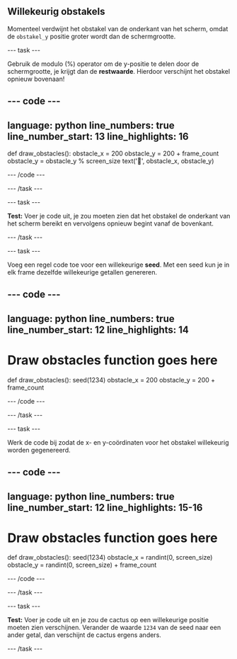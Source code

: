 ## Willekeurig obstakels


Momenteel verdwijnt het obstakel van de onderkant van het scherm, omdat de `obstakel_y` positie groter wordt dan de schermgrootte.

--- task ---

Gebruik de modulo (%) operator om de y-positie te delen door de schermgrootte, je krijgt dan de **restwaarde**. Hierdoor verschijnt het obstakel opnieuw bovenaan!

--- code ---
---
language: python line_numbers: true line_number_start: 13
line_highlights: 16
---

def draw_obstacles(): obstacle_x = 200 obstacle_y = 200 + frame_count obstacle_y = obstacle_y % screen_size text('🌵', obstacle_x, obstacle_y)

--- /code ---

--- /task ---

--- task ---

**Test:** Voer je code uit, je zou moeten zien dat het obstakel de onderkant van het scherm bereikt en vervolgens opnieuw begint vanaf de bovenkant.

--- /task ---

--- task ---

Voeg een regel code toe voor een willekeurige **seed**. Met een seed kun je in elk frame dezelfde willekeurige getallen genereren.

--- code ---
---
language: python line_numbers: true line_number_start: 12
line_highlights: 14
---

# Draw obstacles function goes here
def draw_obstacles(): seed(1234) obstacle_x = 200 obstacle_y = 200 + frame_count

--- /code ---

--- /task ---

--- task ---

Werk de code bij zodat de x- en y-coördinaten voor het obstakel willekeurig worden gegenereerd.

--- code ---
---
language: python line_numbers: true line_number_start: 12
line_highlights: 15-16
---

# Draw obstacles function goes here
def draw_obstacles(): seed(1234) obstacle_x = randint(0, screen_size) obstacle_y = randint(0, screen_size) + frame_count

--- /code ---

--- /task ---

--- task ---

**Test:** Voer je code uit en je zou de cactus op een willekeurige positie moeten zien verschijnen. Verander de waarde `1234` van de seed naar een ander getal, dan verschijnt de cactus ergens anders.

--- /task ---
